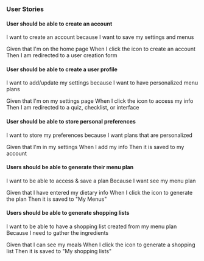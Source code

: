 ### User Stories

#### User should be able to create an account

I want to create an account
because I want to save my settings and menus

Given that I'm on the home page
When I click the icon to create an account
Then I am redirected to a user creation form

#### User should be able to create a user profile

I want to add/update my settings
because I want to have personalized menu plans

Given that I'm on my settings page
When I click the icon to access my info
Then I am redirected to a quiz, checklist, or interface

#### User should be able to store personal preferences

I want to store my preferences
because I want plans that are personalized

Given that I'm in my settings
When I add my info
Then it is saved to my account

#### Users should be able to generate their menu plan

I want to be able to access & save a plan
Because I want see my menu plan

Given that I have entered my dietary info
When I click the icon to generate the plan
Then it is saved to "My Menus"

#### Users should be able to generate shopping lists

I want to be able to have a shopping list created from my menu plan
Because I need to gather the ingredients

Given that I can see my meals
When I click the icon to generate a shopping list
Then it is saved to "My shopping lists"

